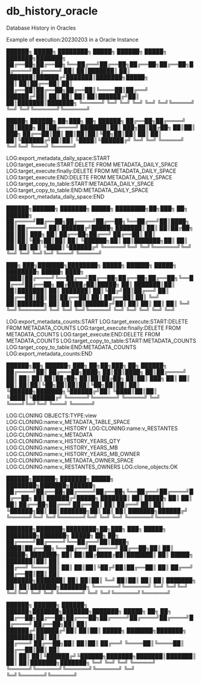 # db_history_oracle
Database History in Oracles

Example of execution:20230203 in a Oracle Instance

██████╗  █████╗ ████████╗ █████╗ ██████╗  █████╗ ███████╗███████╗
██╔══██╗██╔══██╗╚══██╔══╝██╔══██╗██╔══██╗██╔══██╗██╔════╝██╔════╝
██║  ██║███████║   ██║   ███████║██████╔╝███████║███████╗█████╗  
██║  ██║██╔══██║   ██║   ██╔══██║██╔══██╗██╔══██║╚════██║██╔══╝  
██████╔╝██║  ██║   ██║   ██║  ██║██████╔╝██║  ██║███████║███████╗
╚═════╝ ╚═╝  ╚═╝   ╚═╝   ╚═╝  ╚═╝╚═════╝ ╚═╝  ╚═╝╚══════╝╚══════╝


 █████╗  ██████╗ ██╗███╗   ██╗ ██████╗ 
██╔══██╗██╔════╝ ██║████╗  ██║██╔════╝ 
███████║██║  ███╗██║██╔██╗ ██║██║  ███╗
██╔══██║██║   ██║██║██║╚██╗██║██║   ██║
██║  ██║╚██████╔╝██║██║ ╚████║╚██████╔╝
╚═╝  ╚═╝ ╚═════╝ ╚═╝╚═╝  ╚═══╝ ╚═════╝ 

LOG:export_metadata_daily_space:START
LOG:target_execute:START:DELETE FROM METADATA_DAILY_SPACE
LOG:target_execute:finally:DELETE FROM METADATA_DAILY_SPACE
LOG:target_execute:END:DELETE FROM METADATA_DAILY_SPACE
LOG:target_copy_to_table:START:METADATA_DAILY_SPACE
LOG:target_copy_to_table:END:METADATA_DAILY_SPACE
LOG:export_metadata_daily_space:END

 ██████╗██████╗ ███████╗ █████╗ ████████╗██╗███╗   ██╗ ██████╗ 
██╔════╝██╔══██╗██╔════╝██╔══██╗╚══██╔══╝██║████╗  ██║██╔════╝ 
██║     ██████╔╝█████╗  ███████║   ██║   ██║██╔██╗ ██║██║  ███╗
██║     ██╔══██╗██╔══╝  ██╔══██║   ██║   ██║██║╚██╗██║██║   ██║
╚██████╗██║  ██║███████╗██║  ██║   ██║   ██║██║ ╚████║╚██████╔╝
 ╚═════╝╚═╝  ╚═╝╚══════╝╚═╝  ╚═╝   ╚═╝   ╚═╝╚═╝  ╚═══╝ ╚═════╝ 


███╗   ███╗███████╗████████╗ █████╗ ██████╗  █████╗ ████████╗ █████╗ 
████╗ ████║██╔════╝╚══██╔══╝██╔══██╗██╔══██╗██╔══██╗╚══██╔══╝██╔══██╗
██╔████╔██║█████╗     ██║   ███████║██║  ██║███████║   ██║   ███████║
██║╚██╔╝██║██╔══╝     ██║   ██╔══██║██║  ██║██╔══██║   ██║   ██╔══██║
██║ ╚═╝ ██║███████╗   ██║   ██║  ██║██████╔╝██║  ██║   ██║   ██║  ██║
╚═╝     ╚═╝╚══════╝   ╚═╝   ╚═╝  ╚═╝╚═════╝ ╚═╝  ╚═╝   ╚═╝   ╚═╝  ╚═╝

LOG:export_metadata_counts:START
LOG:target_execute:START:DELETE FROM METADATA_COUNTS
LOG:target_execute:finally:DELETE FROM METADATA_COUNTS
LOG:target_execute:END:DELETE FROM METADATA_COUNTS
LOG:target_copy_to_table:START:METADATA_COUNTS
LOG:target_copy_to_table:END:METADATA_COUNTS
LOG:export_metadata_counts:END

 ██████╗██╗      ██████╗ ███╗   ██╗██╗███╗   ██╗ ██████╗ 
██╔════╝██║     ██╔═══██╗████╗  ██║██║████╗  ██║██╔════╝ 
██║     ██║     ██║   ██║██╔██╗ ██║██║██╔██╗ ██║██║  ███╗
██║     ██║     ██║   ██║██║╚██╗██║██║██║╚██╗██║██║   ██║
╚██████╗███████╗╚██████╔╝██║ ╚████║██║██║ ╚████║╚██████╔╝
 ╚═════╝╚══════╝ ╚═════╝ ╚═╝  ╚═══╝╚═╝╚═╝  ╚═══╝ ╚═════╝ 

LOG:CLONING OBJECTS:TYPE:view
LOG:CLONING:name:v_METADATA_TABLE_SPACE
LOG:CLONING:name:v_HISTORY
LOG:CLONING:name:v_RESTANTES
LOG:CLONING:name:v_METADATA
LOG:CLONING:name:v_HISTORY_YEARS_QTY
LOG:CLONING:name:v_HISTORY_YEARS_MB
LOG:CLONING:name:v_HISTORY_YEARS_MB_OWNER
LOG:CLONING:name:v_METADATA_OWNER_SPACE
LOG:CLONING:name:v_RESTANTES_OWNERS
LOG:clone_objects:OK

 ██████╗██████╗ ███████╗ █████╗ ████████╗███████╗██████╗ 
██╔════╝██╔══██╗██╔════╝██╔══██╗╚══██╔══╝██╔════╝██╔══██╗
██║     ██████╔╝█████╗  ███████║   ██║   █████╗  ██║  ██║
██║     ██╔══██╗██╔══╝  ██╔══██║   ██║   ██╔══╝  ██║  ██║
╚██████╗██║  ██║███████╗██║  ██║   ██║   ███████╗██████╔╝
 ╚═════╝╚═╝  ╚═╝╚══════╝╚═╝  ╚═╝   ╚═╝   ╚══════╝╚═════╝ 


███████╗███████╗████████╗██╗███╗   ███╗ █████╗ ████████╗███████╗     █████╗ ██╗     ██╗     
██╔════╝██╔════╝╚══██╔══╝██║████╗ ████║██╔══██╗╚══██╔══╝██╔════╝    ██╔══██╗██║     ██║     
█████╗  ███████╗   ██║   ██║██╔████╔██║███████║   ██║   █████╗      ███████║██║     ██║     
██╔══╝  ╚════██║   ██║   ██║██║╚██╔╝██║██╔══██║   ██║   ██╔══╝      ██╔══██║██║     ██║     
███████╗███████║   ██║   ██║██║ ╚═╝ ██║██║  ██║   ██║   ███████╗    ██║  ██║███████╗███████╗
╚══════╝╚══════╝   ╚═╝   ╚═╝╚═╝     ╚═╝╚═╝  ╚═╝   ╚═╝   ╚══════╝    ╚═╝  ╚═╝╚══════╝╚══════╝


██████╗ ██████╗  ██████╗  ██████╗███████╗███████╗███████╗     █████╗ ██╗     ██╗     
██╔══██╗██╔══██╗██╔═══██╗██╔════╝██╔════╝██╔════╝██╔════╝    ██╔══██╗██║     ██║     
██████╔╝██████╔╝██║   ██║██║     █████╗  ███████╗███████╗    ███████║██║     ██║     
██╔═══╝ ██╔══██╗██║   ██║██║     ██╔══╝  ╚════██║╚════██║    ██╔══██║██║     ██║     
██║     ██║  ██║╚██████╔╝╚██████╗███████╗███████║███████║    ██║  ██║███████╗███████╗
╚═╝     ╚═╝  ╚═╝ ╚═════╝  ╚═════╝╚══════╝╚══════╝╚══════╝    ╚═╝  ╚═╝╚══════╝╚══════╝

